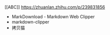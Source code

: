 [[ABC]]
https://zhuanlan.zhihu.com/p/239831856
- MarkDownload - Markdown Web Clipper
- markdown-clipper
- 拷贝猫